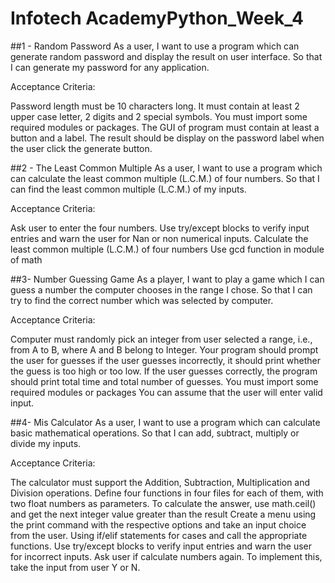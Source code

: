 # Infotech AcademyPython_Week_4

##1 - Random Password
As a user, I want to use a program which can generate random password and display the result on user interface. So that I can generate my password for any application.

Acceptance Criteria:

Password length must be 10 characters long.
It must contain at least 2 upper case letter, 2 digits and 2 special symbols.
You must import some required modules or packages.
The GUI of program must contain at least a button and a label.
The result should be display on the password label when the user click the generate button.

##2 - The Least Common Multiple
As a user, I want to use a program which can calculate the least common multiple (L.C.M.) of four numbers. So that I can find the least common multiple (L.C.M.) of my inputs.

Acceptance Criteria:

Ask user to enter the four numbers.
Use try/except blocks to verify input entries and warn the user for Nan or non numerical inputs.
Calculate the least common multiple (L.C.M.) of four numbers
Use gcd function in module of math

##3- Number Guessing Game
As a player, I want to play a game which I can guess a number the computer chooses in the range I chose. So that I can try to find the correct number which was selected by computer.

Acceptance Criteria:

Computer must randomly pick an integer from user selected a range, i.e., from A to B, where A and B belong to Integer.
Your program should prompt the user for guesses
if the user guesses incorrectly, it should print whether the guess is too high or too low.
If the user guesses correctly, the program should print total time and total number of guesses.
You must import some required modules or packages
You can assume that the user will enter valid input.

##4- Mis Calculator
As a user, I want to use a program which can calculate basic mathematical operations. So that I can add, subtract, multiply or divide my inputs.

Acceptance Criteria:

The calculator must support the Addition, Subtraction, Multiplication and Division operations.
Define four functions in four files for each of them, with two float numbers as parameters.
To calculate the answer, use math.ceil()  and get the next integer value greater than the result
Create a menu using the print command with the respective options and take an input choice from the user.
Using if/elif statements for cases and call the appropriate functions.
Use try/except blocks to verify input entries and warn the user for incorrect inputs.
Ask user if calculate numbers again. To implement this, take the input from user Y or N.
